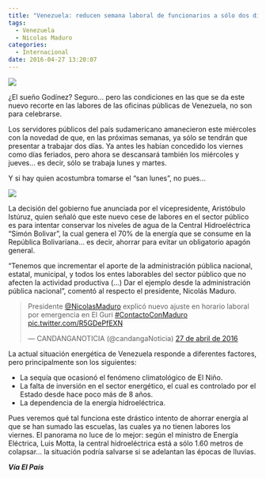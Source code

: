 ```yaml
---
title: "Venezuela: reducen semana laboral de funcionarios a sólo dos días"
tags:
  - Venezuela
  - Nicolas Maduro
categories:
  - Internacional
date: 2016-04-27 13:20:07
---
```

![](/images/oficina-publica-venezuela.jpg)

¿El sueño Godínez? Seguro… pero las condiciones en las que se da este nuevo recorte en las labores de las oficinas públicas de Venezuela, no son para celebrarse.

Los servidores públicos del país sudamericano amanecieron este miércoles con la novedad de que, en las próximas semanas, ya sólo se tendrán que presentar a trabajar dos días. Ya antes les habían concedido los viernes como días feriados, pero ahora se descansará también los miércoles y jueves… es decir, sólo se trabaja lunes y martes.

Y si hay quien acostumbra tomarse el “san lunes”, no pues…

![](/images/Nicolas-maduro-venezuela.jpg)

La decisión del gobierno fue anunciada por el vicepresidente, Aristóbulo Istúruz, quien señaló que este nuevo cese de labores en el sector público es para intentar conservar los niveles de agua de la Central Hidroeléctrica “Simón Bolivar”, la cual genera el 70% de la energía que se consume en la República Bolivariana… es decir, ahorrar para evitar un obligatorio apagón general.

“Tenemos que incrementar el aporte de la administración pública nacional, estatal, municipal, y todos los entes laborables del sector público que no afecten la actividad productiva (…) Dar el ejemplo desde la administración pública nacional”, comentó al respecto el presidente, Nicolás Maduro.

<blockquote class="twitter-video" data-lang="es"><p lang="es" dir="ltr">Presidente <a href="https://twitter.com/NicolasMaduro">@NicolasMaduro</a> explicó nuevo ajuste en horario laboral por emergencia en El Guri <a href="https://twitter.com/hashtag/ContactoConMaduro?src=hash">#ContactoConMaduro</a> <a href="https://t.co/R5GDePfEXN">pic.twitter.com/R5GDePfEXN</a></p>&mdash; CANDANGANOTICIA (@candangaNoticia) <a href="https://twitter.com/candangaNoticia/status/725135609552052224">27 de abril de 2016</a></blockquote>
<script async src="//platform.twitter.com/widgets.js" charset="utf-8"></script>

La actual situación energética de Venezuela responde a diferentes factores, pero principalmente son los siguientes:

  - La sequía que ocasionó el fenómeno climatológico de El Niño.
  - La falta de inversión en el sector energético, el cual es controlado por el Estado desde hace poco más de 8 años.
  - La dependencia de la energía hidroeléctrica.

Pues veremos qué tal funciona este drástico intento de ahorrar energía al que se han sumado las escuelas, las cuales ya no tienen labores los viernes. El panorama no luce de lo mejor: según el ministro de Energía Eléctrica, Luis Motta, la central hidroeléctrica está a sólo 1.60 metros de colapsar… la situación podría salvarse si se adelantan las épocas de lluvias.

***Vía El País***
